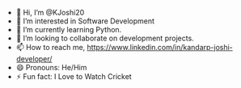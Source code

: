 - 👋 Hi, I’m @KJoshi20
- 👀 I’m interested in Software Development
- 🌱 I’m currently learning Python.
- 💞️ I’m looking to collaborate on development projects.
- 📫 How to reach me, https://www.linkedin.com/in/kandarp-joshi-developer/
- 😄 Pronouns: He/Him
- ⚡ Fun fact: I Love to Watch Cricket

<!---
KJoshi20/KJoshi20 is a ✨ special ✨ repository because its `README.md` (this file) appears on your GitHub profile.
You can click the Preview link to take a look at your changes.
--->
